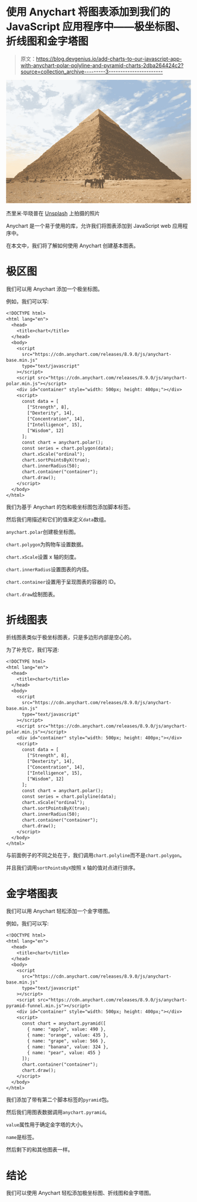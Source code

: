 # 使用 Anychart 将图表添加到我们的 JavaScript 应用程序中——极坐标图、折线图和金字塔图

> 原文：<https://blog.devgenius.io/add-charts-to-our-javascript-app-with-anychart-polar-polyline-and-pyramid-charts-2dba264424c2?source=collection_archive---------3----------------------->

![](img/8370e19d97f2b867fa73fd8acf07dca8.png)

杰里米·毕晓普在 [Unsplash](https://unsplash.com?utm_source=medium&utm_medium=referral) 上拍摄的照片

Anychart 是一个易于使用的库，允许我们将图表添加到 JavaScript web 应用程序中。

在本文中，我们将了解如何使用 Anychart 创建基本图表。

# 极区图

我们可以用 Anychart 添加一个极坐标图。

例如，我们可以写:

```
<!DOCTYPE html>
<html lang="en">
  <head>
    <title>chart</title>
  </head>
  <body>
    <script
      src="https://cdn.anychart.com/releases/8.9.0/js/anychart-base.min.js"
      type="text/javascript"
    ></script>
    <script src="https://cdn.anychart.com/releases/8.9.0/js/anychart-polar.min.js"></script>
    <div id="container" style="width: 500px; height: 400px;"></div>
    <script>
      const data = [
        ["Strength", 8],
        ["Dexterity", 14],
        ["Concentration", 14],
        ["Intelligence", 15],
        ["Wisdom", 12]
      ];
      const chart = anychart.polar();
      const series = chart.polygon(data);
      chart.xScale("ordinal");
      chart.sortPointsByX(true);
      chart.innerRadius(50);
      chart.container("container");
      chart.draw();
    </script>
  </body>
</html>
```

我们为基于 Anychart 的包和极坐标图包添加脚本标签。

然后我们用描述和它们的值来定义`data`数组。

`anychart.polar`创建极坐标图。

`chart.polygon`为购物车设置数据。

`chart.xScale`设置 x 轴的刻度。

`chart.innerRadius`设置图表的内径。

`chart.container`设置用于呈现图表的容器的 ID。

`chart.draw`绘制图表。

# 折线图表

折线图表类似于极坐标图表，只是多边形内部是空心的。

为了补充它，我们写道:

```
<!DOCTYPE html>
<html lang="en">
  <head>
    <title>chart</title>
  </head>
  <body>
    <script
      src="https://cdn.anychart.com/releases/8.9.0/js/anychart-base.min.js"
      type="text/javascript"
    ></script>
    <script src="https://cdn.anychart.com/releases/8.9.0/js/anychart-polar.min.js"></script>
    <div id="container" style="width: 500px; height: 400px;"></div>
    <script>
      const data = [
        ["Strength", 8],
        ["Dexterity", 14],
        ["Concentration", 14],
        ["Intelligence", 15],
        ["Wisdom", 12]
      ];
      const chart = anychart.polar();
      const series = chart.polyline(data);
      chart.xScale("ordinal");
      chart.sortPointsByX(true);
      chart.innerRadius(50);
      chart.container("container");
      chart.draw();
    </script>
  </body>
</html>
```

与前面例子的不同之处在于，我们调用`chart.polyline`而不是`chart.polygon`。

并且我们调用`sortPointsByX`按照 x 轴的值对点进行排序。

# 金字塔图表

我们可以用 Anychart 轻松添加一个金字塔图。

例如，我们可以写:

```
<!DOCTYPE html>
<html lang="en">
  <head>
    <title>chart</title>
  </head>
  <body>
    <script
      src="https://cdn.anychart.com/releases/8.9.0/js/anychart-base.min.js"
      type="text/javascript"
    ></script>
    <script src="https://cdn.anychart.com/releases/8.9.0/js/anychart-pyramid-funnel.min.js"></script>
    <div id="container" style="width: 500px; height: 400px;"></div>
    <script>
      const chart = anychart.pyramid([
        { name: "apple", value: 490 },
        { name: "orange", value: 435 },
        { name: "grape", value: 566 },
        { name: "banana", value: 324 },
        { name: "pear", value: 455 }
      ]);
      chart.container("container");
      chart.draw();
    </script>
  </body>
</html>
```

我们添加了带有第二个脚本标签的`pyramid`包。

然后我们用图表数据调用`anychart.pyramid`。

`value`属性用于确定金字塔的大小。

`name`是标签。

然后剩下的和其他图表一样。

# 结论

我们可以使用 Anychart 轻松添加极坐标图、折线图和金字塔图。